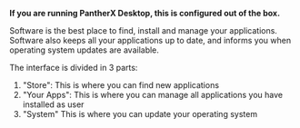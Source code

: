 ---
---

**If you are running PantherX Desktop, this is configured out of the box.**

Software is the best place to find, install and manage your applications. Software also keeps all your applications up to date, and informs you when operating system updates are available.

The interface is divided in 3 parts:

1. "Store": This is where you can find new applications
2. "Your Apps": This is where you can manage all applications you have installed as user
3. "System" This is where you can update your operating system
